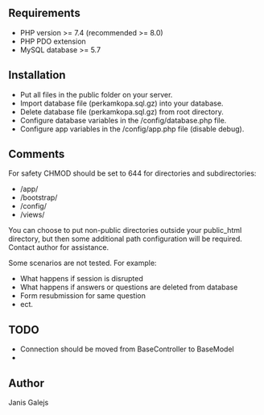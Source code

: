 ## Requirements

* PHP version >= 7.4 (recommended >= 8.0)
* PHP PDO extension
* MySQL database >= 5.7

## Installation

* Put all files in the public folder on your server.
* Import database file (perkamkopa.sql.gz) into your database.
* Delete database file (perkamkopa.sql.gz) from root directory.
* Configure database variables in the /config/database.php file.
* Configure app variables in the /config/app.php file (disable debug).

## Comments

For safety CHMOD should be set to 644 for directories and subdirectories:
* /app/
* /bootstrap/
* /config/
* /views/

You can choose to put non-public directories outside your public_html directory, but then some 
additional path configuration will be required. Contact author for assistance.

Some scenarios are not tested. For example:
* What happens if session is disrupted
* What happens if answers or questions are deleted from database
* Form resubmission for same question
* ect.

## TODO

* Connection should be moved from BaseController to BaseModel
* 

## Author

Janis Galejs